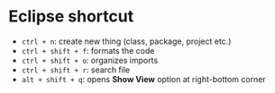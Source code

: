 # Eclipse shortcut
- `ctrl + n`: create new thing (class, package, project etc.)
- `ctrl + shift + f`: formats the code
- `ctrl + shift + o`: organizes imports
- `ctrl + shift + r`: search file
- `alt + shift + q`: opens **Show View** option at right-bottom corner 
